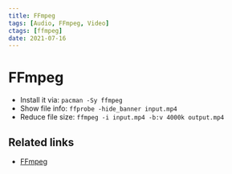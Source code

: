 ```yaml
---
title: FFmpeg
tags: [Audio, FFmpeg, Video]
ctags: [ffmpeg]
date: 2021-07-16
---
```


# FFmpeg

- Install it via: `pacman -Sy ffmpeg`
- Show file info: `ffprobe -hide_banner input.mp4`
- Reduce file size: `ffmpeg -i input.mp4 -b:v 4000k output.mp4`

## Related links

- [FFmpeg](http://ffmpeg.org/ffmpeg.html)
